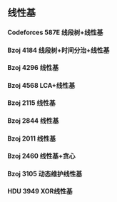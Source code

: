 ## 线性基
#### Codeforces 587E 线段树+线性基
#### Bzoj 4184 线段树+时间分治+线性基
#### Bzoj 4296 线性基
#### Bzoj 4568 LCA+线性基
#### Bzoj 2115 线性基
#### Bzoj 2844 线性基
#### Bzoj 2011 线性基
#### Bzoj 2460 线性基+贪心
#### Bzoj 3105 动态维护线性基
#### HDU 3949 XOR线性基

